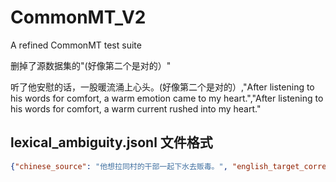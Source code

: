 # CommonMT_V2
A refined CommonMT test suite

删掉了源数据集的"(好像第二个是对的）"

听了他安慰的话，一股暖流涌上心头。(好像第二个是对的）,"After listening to his words for comfort, a warm emotion came to my heart.","After listening to his words for comfort, a warm current rushed into my heart."

## lexical_ambiguity.jsonl 文件格式
```json
{"chinese_source": "他想拉同村的干部一起下水去贩毒。", "english_target_correct": "He wants to take the cadres of the same village to sell drugs with him.", "english_target_wrong": "He wants to pull the cadres of the same village to enter the water to sell drugs."}


```
